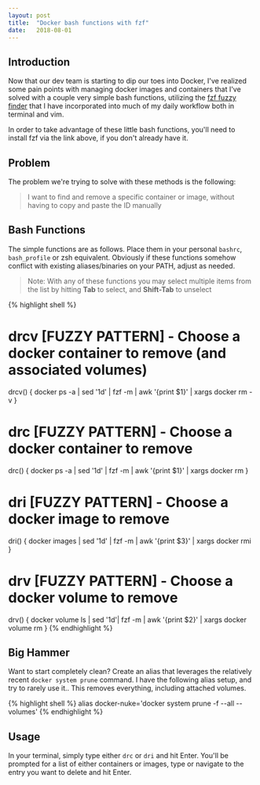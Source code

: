 ```yaml
---
layout: post
title:  "Docker bash functions with fzf"
date:   2018-08-01
---
```


## Introduction ##
Now that our dev team is starting to dip our toes into Docker, I've realized
some pain points with managing docker images and containers that I've solved
with a couple very simple bash functions, utilizing the [fzf fuzzy finder][fzf]
that I have incorporated into much of my daily workflow both in terminal and
vim.

In order to take advantage of these little bash functions, you'll need to install
fzf via the link above, if you don't already have it.

## Problem ##
The problem we're trying to solve with these methods is the following:
> I want to find and remove a specific container or image, without having to
> copy and paste the ID manually

## Bash Functions ##
The simple functions are as follows. Place them in your personal `bashrc`,
`bash_profile` or zsh equivalent. Obviously if these functions somehow conflict
with existing aliases/binaries on your PATH, adjust as needed.

> Note: With any of these functions you may select multiple items from the list
> by hitting **Tab** to select, and **Shift-Tab** to unselect

{% highlight shell %}
# drcv [FUZZY PATTERN] - Choose a docker container to remove (and associated volumes)
drcv() {
  docker ps -a | sed '1d' | fzf -m | awk '{print $1}' | xargs docker rm -v
}

# drc [FUZZY PATTERN] - Choose a docker container to remove
drc() {
  docker ps -a | sed '1d' | fzf -m | awk '{print $1}' | xargs docker rm
}


# dri [FUZZY PATTERN] - Choose a docker image to remove
dri() {
  docker images | sed '1d' | fzf -m | awk '{print $3}' | xargs docker rmi
}

# drv [FUZZY PATTERN] - Choose a docker volume to remove
drv() {
  docker volume ls | sed '1d'| fzf -m | awk '{print $2}' | xargs docker volume rm
}
{% endhighlight %}

## Big Hammer ##
Want to start completely clean? Create an alias that leverages the relatively
recent `docker system prune` command. I have the following alias setup, and try
to rarely use it.. This removes everything, including attached volumes.

{% highlight shell %}
alias docker-nuke='docker system prune -f --all --volumes'
{% endhighlight %}

## Usage ##
In your terminal, simply type either `drc` or `dri` and hit Enter. You'll be
prompted for a list of either containers or images, type or navigate to the
entry you want to delete and hit Enter.

[fzf]:https://github.com/junegunn/fzf
